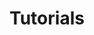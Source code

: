 ---
layout: article-start
title: Tutorials
description: Tutorials for using Weaviate using an example.
topic: Tutorials
tags: ['weaviate']
video-link: 
video-caption: 
menu-order: 2
open-graph-type: article
---